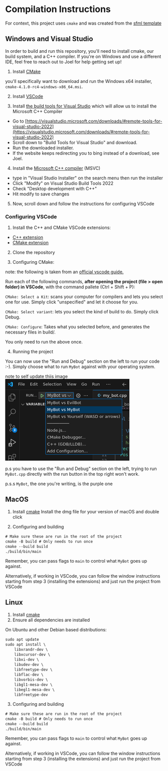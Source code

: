 # Compilation Instructions

For context, this project uses `cmake` and was created from the [sfml
template](https://github.com/SFML/cmake-sfml-project)

## Windows and Visual Studio
In order to build and run this repository, you'll need to install cmake, our
build system, and a C++ compiler. If you're on Windows and use a different
IDE, feel free to reach out to Joel for help getting set up!

1. Install [CMake](https://cmake.org/download)

you'll specifically want to download and run the Windows x64 installer, `cmake-4.1.0-rc4-windows-x86_64.msi`.

2. Install [VSCode](https://code.visualstudio.com/download)

3. Install [the build tools for Visual Studio](https://visualstudio.microsoft.com/downloads/#remote-tools-for-visual-studio-2022) which will allow us to install the Microsoft C++ Compiler

- Go to [https://visualstudio.microsoft.com/downloads/#remote-tools-for-visual-studio-2022](https://visualstudio.microsoft.com/downloads/#remote-tools-for-visual-studio-2022)
- Scroll down to "Build Tools for Visual Studio" and download.
- Run the downloaded installer.
- If the website keeps redirecting you to bing instead of a download, see Joel.

4. Install the [Microsoft C++ compiler](https://code.visualstudio.com/docs/cpp/config-msvc) (MSVC)

- type in "Visual Studio Installer" on the search menu then run the installer
- Click "Modify" on Visual Studio Build Tools 2022
- Check "Desktop development with C++"
- Hit modify to save changes

5. Now, scroll down and follow the instructions for configuring VSCode

### Configuring VSCode
1. Install the C++ and CMake VSCode extensions:

- [C++ extension](https://marketplace.visualstudio.com/items?itemName=ms-vscode.cpptools)
- [CMake extension](https://marketplace.visualstudio.com/items?itemName=ms-vscode.cmake-tools)

2. Clone the repository

3. Configuring CMake:

note: the following is taken from an [official vscode guide.](https://code.visualstudio.com/docs/cpp/cmake-linux#_configure-hello-world)

Run each of the following commands, **after opening the project (file > open folder) in VSCode**, with the command pallete (Ctrl + Shift + P):

`CMake: Select a Kit`: scans your computer for compilers and lets you select one for use. Simply click "unspecified" and let it choose for you.

`CMake: Select variant`: lets you select the kind of build to do. Simply click Debug.

`CMake: Configure`: Takes what you selected before, and generates the necessary files in build/.

You only need to run the above once.

4. Running the project

You can now use the "Run and Debug" section on the left to run your code :-).
Simply choose what to run `MyBot` against with your operating system.

note to self update thiis image
![What Run and Debug looks like](./README-assets/run-and-debug-in-vs-code.png)

p.s you have to use the "Run and Debug" section on the left, trying to run
`MyBot.cpp` directly with the run button in the top right won't work.

p.s.s `MyBot`, the one you're writing, is the purple one

## MacOS
<!-- add instructions to make sure g++ is installed and if not, it should prompt you to intsall it -->
1. Install [cmake](https://cmake.org/download/)
Install the dmg file for your version of macOS and double click

2. Configuring and building
```
# Make sure these are run in the root of the project
cmake -B build # Only needs to run once
cmake --build build
./build/bin/main
```

Remember, you can pass flags to `main` to control what `MyBot` goes up against.

Alternatively, if working in VSCode, you can follow the window instructions
starting from step 3 (installing the extensions) and just run the project from
VSCode


## Linux
<!-- gdb might have to also be installed -->
1. Install [cmake](https://cmake.org/download/)
2. Ensure all dependencies are installed

On Ubuntu and other Debian based distributions:
<!-- Taken from https://github.com/SFML/cmake-sfml-project -->
```
sudo apt update
sudo apt install \
    libxrandr-dev \
    libxcursor-dev \
    libxi-dev \
    libudev-dev \
    libfreetype-dev \
    libflac-dev \
    libvorbis-dev \
    libgl1-mesa-dev \
    libegl1-mesa-dev \
    libfreetype-dev
```

3. Configuring and building
```
# Make sure these are run in the root of the project
cmake -B build # Only needs to run once
cmake --build build
./build/bin/main
```

Remember, you can pass flags to `main` to control what `MyBot` goes up against.

Alternatively, if working in VSCode, you can follow the window instructions
starting from step 3 (installing the extensions) and just run the project from
VSCode
